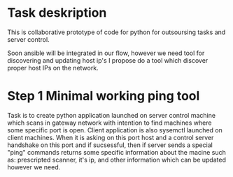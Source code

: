 # Task deskription

This is collaborative prototype of code for python for outsoursing tasks and server control.


Soon ansible will be integrated in our flow, however we need tool for discovering and updating host ip's I propose do a tool which discover proper host IPs on the network. 


# Step 1 Minimal working ping tool
Task is to create python application launched on server control machine which scans in gateway network with intention to find machines where some specific port is open. Client application is also sysemctl launched on client machines. When it is asking on this port host and a control server handshake on this port and if sucsessful, then if server sends a special "ping" commands returns some specific information about the macine such as: prescripted scanner, it's ip, and other information which can be updated however we need.